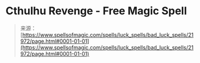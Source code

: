 <!--yml
category: 未分类
date: 2024-06-12 19:05:55
-->

# Cthulhu Revenge - Free Magic Spell

> 来源：[https://www.spellsofmagic.com/spells/luck_spells/bad_luck_spells/21972/page.html#0001-01-01](https://www.spellsofmagic.com/spells/luck_spells/bad_luck_spells/21972/page.html#0001-01-01)